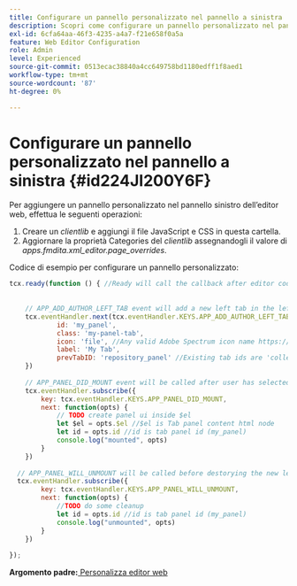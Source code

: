```yaml
---
title: Configurare un pannello personalizzato nel pannello a sinistra
description: Scopri come configurare un pannello personalizzato nel pannello a sinistra
exl-id: 6cfa64aa-46f3-4235-a4a7-f21e658f0a5a
feature: Web Editor Configuration
role: Admin
level: Experienced
source-git-commit: 0513ecac38840a4cc649758bd1180edff1f8aed1
workflow-type: tm+mt
source-wordcount: '87'
ht-degree: 0%

---
```


# Configurare un pannello personalizzato nel pannello a sinistra {#id224JI200Y6F}

Per aggiungere un pannello personalizzato nel pannello sinistro dell’editor web, effettua le seguenti operazioni:

1. Creare un *clientlib* e aggiungi il file JavaScript e CSS in questa cartella.
1. Aggiornare la proprietà Categories del *clientlib* assegnandogli il valore di *apps.fmdita.xml\_editor.page\_overrides*.

Codice di esempio per configurare un pannello personalizzato:

```JavaScript
tcx.ready(function () { //Ready will call the callback after editor code is set for events and global variable excess
 
 
    // APP_ADD_AUTHOR_LEFT_TAB event will add a new left tab in the left panel, user can show hide it using editor settings
    tcx.eventHandler.next(tcx.eventHandler.KEYS.APP_ADD_AUTHOR_LEFT_TAB, {
            id: 'my_panel',
            class: 'my-panel-tab',
            icon: 'file', //Any valid Adobe Spectrum icon name https://spectrum.adobe.com/page/icons/
            label: 'My Tab',
            prevTabID: 'repository_panel' //Existing tab ids are 'collection_panel', 'repository_panel', 'map_panel', 'outline_panel', 'conref_panel', 'glossary_panel', 'condition_panel', 'subject_scheme_panel', 'snippet_panel', 'template_panel', 'search_panel'
    })
 
    // APP_PANEL_DID_MOUNT event will be called after user has selected the panel and panel is rendered in the DOM
    tcx.eventHandler.subscribe({
        key: tcx.eventHandler.KEYS.APP_PANEL_DID_MOUNT,
        next: function(opts) {
            // TODO create panel ui inside $el
            let $el = opts.$el //$el is Tab panel content html node
            let id = opts.id //id is tab panel id (my_panel)
            console.log("mounted", opts)
        }
    })
 
  // APP_PANEL_WILL_UNMOUNT will be called before destorying the new left panel
  tcx.eventHandler.subscribe({
        key: tcx.eventHandler.KEYS.APP_PANEL_WILL_UNMOUNT,
        next: function(opts) {
            //TODO do some cleanup
            let id = opts.id //id is tab panel id (my_panel)
            console.log("unmounted", opts)
        }
    })
 
});
```

**Argomento padre:**[ Personalizza editor web](conf-web-editor.md)

